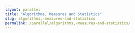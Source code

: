 ```yaml
---
layout: parallel
title: "Algorithms, Measures and Statistics"
slug: algorithms,-measures-and-statistics
permalink: /parallel/algorithms,-measures-and-statistics/
---
```


